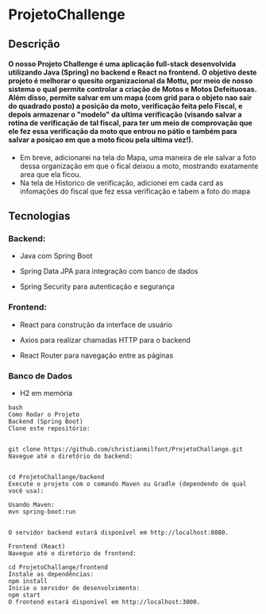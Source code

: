 # ProjetoChallenge
## Descrição
#### O nosso Projeto Challenge é uma aplicação full-stack desenvolvida utilizando Java (Spring) no backend e React no frontend. O objetivo deste projeto é melhorar o quesito organizacional da Mottu, por meio de nosso sistema o qual permite controlar a criação de Motos e Motos Defeituosas. Além disso, permite salvar em um mapa (com grid para o objeto nao sair do quadrado posto) a posição da moto, verificação feita pelo Fiscal, e depois armazenar o "modelo" da ultima verificação (visando salvar a rotina de verificação de tal fiscal, para ter um meio de comprovação que ele fez essa verificação da moto que entrou no pátio e também para salvar a posiçao em que a moto ficou pela ultima vez!). 

- Em breve, adicionarei na tela do Mapa, uma maneira de ele salvar a foto dessa organização em que o fical deixou a moto, mostrando exatamente area que ela ficou.
- Na tela de Historico de verificação, adicionei em cada card as infomações do fiscal que fez essa verificação e tabem a foto do mapa

  

## Tecnologias
### Backend:
- Java com Spring Boot

- Spring Data JPA para integração com banco de dados

- Spring Security para autenticação e segurança

### Frontend:
- React para construção da interface de usuário

- Axios para realizar chamadas HTTP para o backend

- React Router para navegação entre as páginas

### Banco de Dados
- H2 em memória





```
bash
Como Rodar o Projeto
Backend (Spring Boot)
Clone este repositório:


git clone https://github.com/christianmilfont/ProjetoChallange.git
Navegue até o diretório do backend:


cd ProjetoChallange/backend
Execute o projeto com o comando Maven ou Gradle (dependendo de qual você usa):

Usando Maven:
mvn spring-boot:run


O servidor backend estará disponível em http://localhost:8080.

Frontend (React)
Navegue até o diretório do frontend:

cd ProjetoChallange/frontend
Instale as dependências:
npm install
Inicie o servidor de desenvolvimento:
npm start
O frontend estará disponível em http://localhost:3000.
